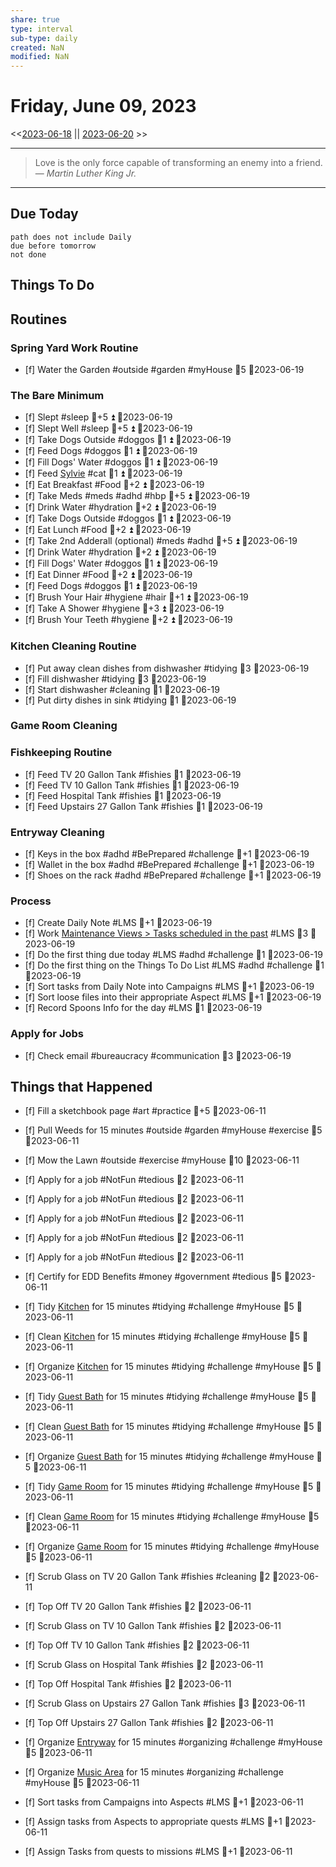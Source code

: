 ```yaml
---
share: true
type: interval
sub-type: daily
created: NaN 
modified: NaN
---
```

# Friday, June 09, 2023
<<[2023-06-18](./2023-06-18.md) || [2023-06-20](./2023-06-20.md) >>

---

> Love is the only force capable of transforming an enemy into a friend.
> — <cite>Martin Luther King Jr.</cite>

---
## Due Today
```tasks
path does not include Daily
due before tomorrow
not done
```

## Things To Do






















## Routines
### Spring Yard Work Routine
- [f] Water the Garden #outside #garden #myHouse 🥄5 📆2023-06-19


### The Bare Minimum
- [f] Slept #sleep 🥄+5 ⏫  📆2023-06-19
- [f] Slept Well #sleep 🥄+5 ⏫  📆2023-06-19
- [f] Take Dogs Outside  #doggos  🥄1 ⏫ 📆2023-06-19
- [f] Feed Dogs #doggos  🥄1 ⏫ 📆2023-06-19
- [f] Fill Dogs' Water #doggos  🥄1 ⏫ 📆2023-06-19
- [f] Feed [Sylvie](./Sylvie.md) #cat 🥄1 ⏫  📆2023-06-19
- [f] Eat Breakfast #Food  🥄+2 ⏫ 📆2023-06-19
- [f] Take Meds  #meds #adhd #hbp 🥄+5 ⏫ 📆2023-06-19
- [f] Drink Water #hydration 🥄+2 ⏫ 📆2023-06-19
- [f] Take Dogs Outside  #doggos 🥄1 ⏫ 📆2023-06-19
- [f] Eat Lunch #Food  🥄+2 ⏫ 📆2023-06-19
- [f] Take 2nd Adderall (optional) #meds #adhd  🥄+5 ⏫ 📆2023-06-19
- [f] Drink Water #hydration   🥄+2 ⏫ 📆2023-06-19
- [f] Fill Dogs' Water #doggos  🥄1 ⏫ 📆2023-06-19
- [f] Eat Dinner #Food  🥄+2 ⏫ 📆2023-06-19
- [f] Feed Dogs #doggos  🥄1 ⏫ 📆2023-06-19
- [f] Brush Your Hair #hygiene #hair 🥄+1 ⏫ 📆2023-06-19
- [f] Take A Shower #hygiene  🥄+3 ⏫ 📆2023-06-19
- [f] Brush Your Teeth #hygiene 🥄+2 ⏫ 📆2023-06-19


### Kitchen Cleaning Routine
- [f] Put away clean dishes from dishwasher #tidying 🥄3 📆2023-06-19
- [f] Fill dishwasher #tidying 🥄3 📆2023-06-19
- [f] Start dishwasher #cleaning 🥄1 📆2023-06-19
- [f] Put dirty dishes in sink #tidying 🥄1 📆2023-06-19


### Game Room Cleaning


### Fishkeeping Routine
- [f] Feed TV 20 Gallon Tank #fishies 🥄1 📆2023-06-19
- [f] Feed TV 10 Gallon Tank #fishies 🥄1 📆2023-06-19
- [f] Feed Hospital Tank #fishies 🥄1 📆2023-06-19
- [f] Feed Upstairs 27 Gallon Tank #fishies 🥄1 📆2023-06-19


### Entryway Cleaning
- [f] Keys in the box #adhd #BePrepared #challenge 🥄+1 📆2023-06-19
- [f] Wallet in the box #adhd #BePrepared #challenge 🥄+1 📆2023-06-19
- [f] Shoes on the rack #adhd #BePrepared #challenge 🥄+1 📆2023-06-19


### Process
- [f] Create Daily Note #LMS 🥄+1   📆2023-06-19
- [f] Work [Maintenance Views > Tasks scheduled in the past](./Maintenance%20Views.md#Tasks%20scheduled%20in%20the%20past) #LMS  🥄3 📆2023-06-19
- [f] Do the first thing due today #LMS #adhd #challenge 🥄1 📆2023-06-19
- [f] Do the first thing on the Things To Do List #LMS #adhd #challenge 🥄1 📆2023-06-19
- [f] Sort tasks from Daily Note into Campaigns #LMS 🥄+1   📆2023-06-19
- [f] Sort loose files into their appropriate Aspect  #LMS 🥄+1   📆2023-06-19
- [f] Record Spoons Info for the day #LMS 🥄1 📆2023-06-19


### Apply for Jobs
- [f] Check email #bureaucracy #communication 🥄3 📆2023-06-19




## Things that Happened

- [f] Fill a sketchbook page #art #practice 🥄+5 📆2023-06-11


- [f] Pull Weeds for 15 minutes #outside #garden #myHouse #exercise 🥄5 📆2023-06-11
- [f] Mow the Lawn #outside #exercise #myHouse 🥄10 📆2023-06-11


- [f] Apply for a job #NotFun #tedious   🥄2  📆2023-06-11
- [f] Apply for a job #NotFun #tedious 🥄2  📆2023-06-11
- [f] Apply for a job #NotFun #tedious  🥄2  📆2023-06-11
- [f] Apply for a job #NotFun #tedious  🥄2  📆2023-06-11
- [f] Apply for a job #NotFun #tedious  🥄2  📆2023-06-11
- [f] Certify for EDD Benefits #money #government #tedious 🥄5 📆2023-06-11


- [f] Tidy [Kitchen](./Kitchen.md) for 15 minutes #tidying #challenge #myHouse 🥄5 📆2023-06-11
- [f] Clean [Kitchen](./Kitchen.md) for 15 minutes #tidying #challenge #myHouse 🥄5 📆2023-06-11
- [f] Organize [Kitchen](./Kitchen.md) for 15 minutes #tidying #challenge #myHouse 🥄5 📆2023-06-11


- [f] Tidy [Guest Bath](./Guest%20Bath.md) for 15 minutes #tidying #challenge #myHouse 🥄5 📆2023-06-11
- [f] Clean [Guest Bath](./Guest%20Bath.md) for 15 minutes #tidying #challenge #myHouse 🥄5 📆2023-06-11
- [f] Organize [Guest Bath](./Guest%20Bath.md) for 15 minutes #tidying #challenge #myHouse 🥄5 📆2023-06-11


- [f] Tidy [Game Room](./Game%20Room.md) for 15 minutes #tidying #challenge #myHouse 🥄5 📆2023-06-11
- [f] Clean [Game Room](./Game%20Room.md) for 15 minutes #tidying #challenge #myHouse 🥄5 📆2023-06-11
- [f] Organize [Game Room](./Game%20Room.md) for 15 minutes #tidying #challenge #myHouse 🥄5 📆2023-06-11


- [f] Scrub Glass on TV 20 Gallon Tank #fishies #cleaning 🥄2 📆2023-06-11
- [f] Top Off TV 20 Gallon Tank #fishies 🥄2 📆2023-06-11
- [f] Scrub Glass on TV 10 Gallon Tank #fishies 🥄2 📆2023-06-11
- [f] Top Off TV 10 Gallon Tank #fishies 🥄2 📆2023-06-11
- [f] Scrub Glass on Hospital Tank #fishies 🥄2 📆2023-06-11
- [f] Top Off Hospital Tank #fishies 🥄2 📆2023-06-11
- [f] Scrub Glass on Upstairs 27 Gallon Tank #fishies 🥄3 📆2023-06-11
- [f] Top Off Upstairs 27 Gallon Tank #fishies 🥄2 📆2023-06-11


- [f] Organize [Entryway](./Entryway.md) for 15 minutes #organizing  #challenge #myHouse 🥄5 📆2023-06-11


- [f] Organize [Music Area](./Music%20Area.md) for 15 minutes #organizing  #challenge #myHouse 🥄5 📆2023-06-11


- [f] Sort tasks from Campaigns into Aspects  #LMS 🥄+1   📆2023-06-11
- [f] Assign tasks from Aspects to appropriate quests  #LMS 🥄+1   📆2023-06-11
- [f] Assign Tasks from quests to missions  #LMS 🥄+1   📆2023-06-11





